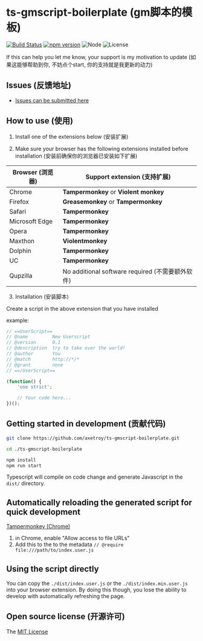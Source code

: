 # ts-gmscript-boilerplate (gm脚本的模板)
[![Build Status](https://travis-ci.org/axetroy/ts-gmscript-boilerplate.svg?branch=master)](https://travis-ci.org/axetroy/ts-gmscript-boilerplate)
[![npm version](https://badge.fury.io/js/ts-gmscript-boilerplate.svg)](https://badge.fury.io/js/ts-gmscript-boilerplate)
![Node](https://img.shields.io/badge/node-%3E=6.0-blue.svg?style=flat-square)
![License](https://img.shields.io/badge/license-MIT-green.svg)

If this can help you let me know, your support is my motivation to update (如果这能够帮助到你, 不妨点个start, 你的支持就是我更新的动力)

## Issues (反馈地址)

- [Issues can be submitted here](https://github.com/axetroy/ts-gmscript-boilerplate/issues)

## How to use (使用)

1. Install one of the extensions below (安装扩展)

2. Make sure your browser has the following extensions installed before installation (安装前确保你的浏览器已安装如下扩展)

Browser (浏览器) | Support extension (支持扩展)
------------ | -------------
Chrome | **Tampermonkey** or **Violent monkey**
Firefox | **Greasemonkey** or **Tampermonkey**
Safari | **Tampermonkey**
Microsoft Edge | **Tampermonkey**
Opera | **Tampermonkey**
Maxthon | **Violentmonkey**
Dolphin | **Tampermonkey**
UC | **Tampermonkey**
Qupzilla | No additional software required (不需要额外软件)

3. Installation (安装脚本)

Create a script in the above extension that you have installed

example:
```javascript
// ==UserScript==
// @name         New Userscript
// @version      0.1
// @description  try to take over the world!
// @author       You
// @match        http://*/*
// @grant        none
// ==/UserScript==

(function() {
    'use strict';

    // Your code here...
})();
```

## Getting started in development (贡献代码)

```bash
git clone https://github.com/axetroy/ts-gmscript-boilerplate.git

cd ./ts-gmscript-boilerplate

npm install
npm run start
```

Typescript will compile on code change and generate Javascript in the `dist/` directory.

## Automatically reloading the generated script for quick development

[Tampermonkey (Chrome)](https://stackoverflow.com/a/55568568)
1.  in Chrome, enable "Allow access to file URLs"
2.  Add this to the to the metadata `// @require file:///path/to/index.user.js`

## Using the script directly

You can copy the `./dist/index.user.js` or the `./dist/index.min.user.js` into your browser extension.
By doing this though, you lose the ability to develop with automatically refreshing the page.

## Open source license (开源许可)

The [MIT License](https://github.com/axetroy/ts-gmscript-boilerplate/blob/master/LICENSE)
